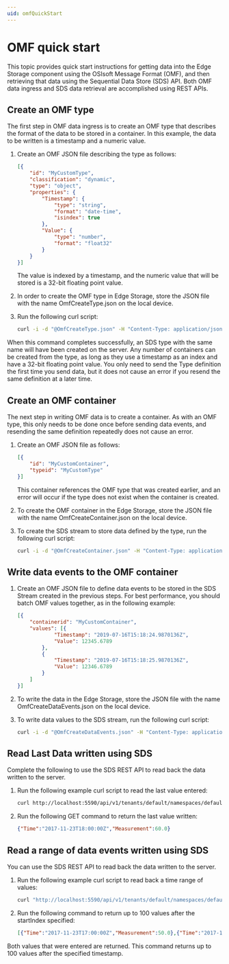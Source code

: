 ```yaml
---
uid: omfQuickStart
---
```


# OMF quick start

This topic provides quick start instructions for getting data into the Edge Storage component using the OSIsoft Message Format (OMF), and then retrieving that data using the Sequential Data Store (SDS) API. Both OMF data ingress and SDS data retrieval are accomplished using REST APIs.  

## Create an OMF type

The first step in OMF data ingress is to create an OMF type that describes the format of the data to be stored in a container. In this example, the data to be written is a timestamp and a numeric value.

1. Create an OMF JSON file describing the type as follows:

   ```json
   [{
       "id": "MyCustomType",
       "classification": "dynamic",
       "type": "object",
       "properties": {
           "Timestamp": {
               "type": "string",
               "format": "date-time",
               "isindex": true
           },
           "Value": {
               "type": "number",
               "format": "float32"
           }
       }
   }]
   ```

   The value is indexed by a timestamp, and the numeric value that will be stored is a 32-bit floating point value.
   
2. In order to create the OMF type in Edge Storage, store the JSON file with the name OmfCreateType.json on the local device.
3. Run the following curl script:

   ```bash
   curl -i -d "@OmfCreateType.json" -H "Content-Type: application/json" -H "producertoken: x " -H "omfversion: 1.1" -H "action: create" -H "messageformat: json" -H "messagetype: type" -X POST http://localhost:5590/api/v1/tenants/default/namespaces/default/omf/
   ```

When this command completes successfully, an SDS type with the same name will have been created on the server. Any number of containers can be created from the type, as long as they use a timestamp as an index and have a 32-bit floating point value. You only need to send the Type definition the first time you send data, but it does not cause an error if you resend the same definition at a later time.

## Create an OMF container

The next step in writing OMF data is to create a container. As with an OMF type, this only needs to be done once before sending data events, and resending the same definition repeatedly does not cause an error.

1. Create an OMF JSON file as follows:

   ```json
   [{
       "id": "MyCustomContainer",
       "typeid": "MyCustomType"
   }]
   ```

   This container references the OMF type that was created earlier, and an error will occur if the type does not exist when the container is created. 
   
2. To create the OMF container in the Edge Storage, store the JSON file with the name OmfCreateContainer.json on the local device.
3. To create the SDS stream to store data defined by the type, run the following curl script:

   ```bash
   curl -i -d "@OmfCreateContainer.json" -H "Content-Type: application/json" -H "producertoken: x " -H "omfversion: 1.1" -H "action: create" -H "messageformat: json" -H "messagetype: container" -X POST http://localhost:5590/api/v1/tenants/default/namespaces/default/omf/
   ```

## Write data events to the OMF container

1. Create an OMF JSON file to define data events to be stored in the SDS Stream created in the previous steps. For best performance, you should batch OMF values together, as in the following example: 

   ```json
   [{
       "containerid": "MyCustomContainer",
       "values": [{
               "Timestamp": "2019-07-16T15:18:24.9870136Z",
               "Value": 12345.6789
           },
           {
               "Timestamp": "2019-07-16T15:18:25.9870136Z",
               "Value": 12346.6789
           }
       ]
   }]
   ```

2. To write the data in the Edge Storage, store the JSON file with the name OmfCreateDataEvents.json on the local device.
3. To write data values to the SDS stream, run the following curl script:

   ```bash
   curl -i -d "@OmfCreateDataEvents.json" -H "Content-Type: application/json" -H "producertoken: x " -H "omfversion: 1.1" -H "action: create" -H "messageformat: json" -H "messagetype: data" -X POST http://localhost:5590/api/v1/tenants/default/namespaces/default/omf/
   ```

## Read Last Data written using SDS

Complete the following to use the SDS REST API to read back the data written to the server. 

1. Run the following example curl script to read the last value entered:

   ```bash
   curl http://localhost:5590/api/v1/tenants/default/namespaces/default/streams/MyCustomContainer/Data/Last
   ```

2. Run the following GET command to return the last value written:

   ```json
   {"Time":"2017-11-23T18:00:00Z","Measurement":60.0}
   ```

## Read a range of data events written using SDS

You can use the SDS REST API to read back the data written to the server. 

1. Run the following example curl script to read back a time range of values:

   ```bash
   curl "http://localhost:5590/api/v1/tenants/default/namespaces/default/streams/MyCustomContainer/Data?startIndex=2017-07-08T13:00:00Z&count=100"
   ```

2. Run the following command to return up to 100 values after the startIndex specified:

   ```json
   [{"Time":"2017-11-23T17:00:00Z","Measurement":50.0},{"Time":"2017-11-23T18:00:00Z","Measurement":60.0}]
   ```

Both values that were entered are returned. This command returns up to 100 values after the specified timestamp.

